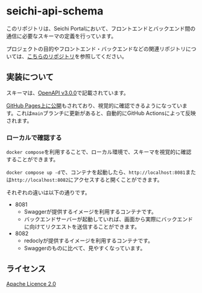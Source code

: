 # seichi-api-schema

このリポジトリは、Seichi Portalにおいて、フロントエンドとバックエンド間の通信に必要なスキーマの定義を行っています。

プロジェクトの目的やフロントエンド・バックエンドなどの関連リポジトリについては、[こちらのリポジトリ](https://github.com/GiganticMinecraft/seichi-portal)を参照してください。

## 実装について

スキーマは、[OpenAPI v3.0.0](https://spec.openapis.org/oas/v3.0.0)で記載されています。

[GitHub Pages上に公開](https://giganticminecraft.github.io/seichi-api-schema/)もされており、視覚的に確認できるようになっています。これは`main`ブランチに更新があると、自動的にGitHub Actionsによって反映されます。

### ローカルで確認する

`docker compose`を利用することで、ローカル環境で、スキーマを視覚的に確認することができます。

`docker compose up -d`で、コンテナを起動したら、`http://localhost:8081`または`http://localhost:8082`にアクセスすると開くことができます。

それぞれの違いは以下の通りです。

* 8081
  * Swaggerが提供するイメージを利用するコンテナです。
  * バックエンドサーバーが起動していれば、画面から実際にバックエンドに向けてリクエストを送信することができます。
* 8082
  * redoclyが提供するイメージを利用するコンテナです。
  * Swaggerのものに比べて、見やすくなっています。

## ライセンス

[Apache Licence 2.0](./LICENSE)
